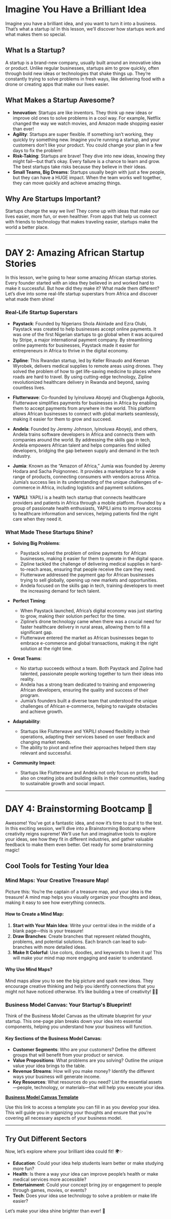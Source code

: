 # Imagine You Have a Brilliant Idea

Imagine you have a brilliant idea, and you want to turn it into a business. That’s what a startup is! In this lesson, we’ll discover how startups work and what makes them so special.

## What Is a Startup?

A startup is a brand-new company, usually built around an innovative idea or product. Unlike regular businesses, startups aim to grow quickly, often through bold new ideas or technologies that shake things up. They’re constantly trying to solve problems in fresh ways, like delivering food with a drone or creating apps that make our lives easier.

## What Makes a Startup Awesome?

- **Innovation**: Startups are like inventors. They think up new ideas or improve old ones to solve problems in a cool way. For example, Netflix changed the way we watch movies, and Amazon made shopping easier than ever!
- **Agility**: Startups are super flexible. If something isn’t working, they quickly try something new. Imagine you’re running a startup, and your customers don’t like your product. You could change your plan in a few days to fix the problem!
- **Risk-Taking**: Startups are brave! They dive into new ideas, knowing they might fail—but that’s okay. Every failure is a chance to learn and grow. The best startups take risks because they believe in their ideas.
- **Small Teams, Big Dreams**: Startups usually begin with just a few people, but they can have a HUGE impact. When the team works well together, they can move quickly and achieve amazing things.

## Why Are Startups Important?

Startups change the way we live! They come up with ideas that make our lives easier, more fun, or even healthier. From apps that help us connect with friends to technology that makes traveling easier, startups make the world a better place.

---

# DAY 2: Amazing African Startup Stories

In this lesson, we’re going to hear some amazing African startup stories. Every founder started with an idea they believed in and worked hard to make it successful. But how did they make it? What made them different? Let’s dive into some real-life startup superstars from Africa and discover what made them shine!

### Real-Life Startup Superstars

- **Paystack**: Founded by Nigerians Shola Akinlade and Ezra Olubi, Paystack was created to help businesses accept online payments. It was one of the first Nigerian startups to go global when it was acquired by Stripe, a major international payment company. By streamlining online payments for businesses, Paystack made it easier for entrepreneurs in Africa to thrive in the digital economy.

- **Zipline**: This Rwandan startup, led by Keller Rinaudo and Keenan Wyrobek, delivers medical supplies to remote areas using drones. They solved the problem of how to get life-saving medicine to places where roads are hard to travel. By using cutting-edge technology, Zipline revolutionized healthcare delivery in Rwanda and beyond, saving countless lives.

- **Flutterwave**: Co-founded by Iyinoluwa Aboyeji and Olugbenga Agboola, Flutterwave simplifies payments for businesses in Africa by enabling them to accept payments from anywhere in the world. This platform allows African businesses to connect with global markets seamlessly, making it easier for them to grow and succeed.

- **Andela**: Founded by Jeremy Johnson, Iyinoluwa Aboyeji, and others, Andela trains software developers in Africa and connects them with companies around the world. By addressing the skills gap in tech, Andela empowers African talent and helps companies find skilled developers, bridging the gap between supply and demand in the tech industry.

- **Jumia**: Known as the “Amazon of Africa,” Jumia was founded by Jeremy Hodara and Sacha Poignonnec. It provides a marketplace for a wide range of products, connecting consumers with vendors across Africa. Jumia’s success lies in its understanding of the unique challenges of e-commerce in Africa, including logistics and payment solutions.

- **YAPILI**: YAPILI is a health tech startup that connects healthcare providers and patients in Africa through a mobile platform. Founded by a group of passionate health enthusiasts, YAPILI aims to improve access to healthcare information and services, helping patients find the right care when they need it.

### What Made These Startups Shine?

- **Solving Big Problems**:
    - Paystack solved the problem of online payments for African businesses, making it easier for them to operate in the digital space.
    - Zipline tackled the challenge of delivering medical supplies in hard-to-reach areas, ensuring that people receive the care they need.
    - Flutterwave addressed the payment gap for African businesses trying to sell globally, opening up new markets and opportunities.
    - Andela focused on the skills gap in tech, training developers to meet the increasing demand for tech talent.

- **Perfect Timing**:
    - When Paystack launched, Africa’s digital economy was just starting to grow, making their solution perfect for the time.
    - Zipline’s drone technology came when there was a crucial need for faster healthcare delivery in rural areas, allowing them to fill a significant gap.
    - Flutterwave entered the market as African businesses began to embrace e-commerce and global transactions, making it the right solution at the right time.

- **Great Teams**:
    - No startup succeeds without a team. Both Paystack and Zipline had talented, passionate people working together to turn their ideas into reality.
    - Andela has a strong team dedicated to training and empowering African developers, ensuring the quality and success of their program.
    - Jumia’s founders built a diverse team that understood the unique challenges of African e-commerce, helping to navigate obstacles and achieve growth.

- **Adaptability**:
    - Startups like Flutterwave and YAPILI showed flexibility in their operations, adapting their services based on user feedback and changing market needs.
    - The ability to pivot and refine their approaches helped them stay relevant and successful.

- **Community Impact**:
    - Startups like Flutterwave and Andela not only focus on profits but also on creating jobs and building skills in their communities, leading to sustainable growth and social impact.

---

# DAY 4: Brainstorming Bootcamp 🚀

Awesome! You’ve got a fantastic idea, and now it’s time to put it to the test. In this exciting session, we’ll dive into a Brainstorming Bootcamp where creativity reigns supreme! We’ll use fun and imaginative tools to explore your ideas, see how they fit in different industries, and gather valuable feedback to make them even better. Get ready for some brainstorming magic!

## Cool Tools for Testing Your Idea

### Mind Maps: Your Creative Treasure Map!

Picture this: You’re the captain of a treasure map, and your idea is the treasure! A mind map helps you visually organize your thoughts and ideas, making it easy to see how everything connects.

#### How to Create a Mind Map:
1. **Start with Your Main Idea**: Write your central idea in the middle of a blank page—this is your treasure!
2. **Draw Branches**: Create branches that represent related thoughts, problems, and potential solutions. Each branch can lead to sub-branches with more detailed ideas.
3. **Make It Colorful**: Use colors, doodles, and keywords to liven it up! This will make your mind map more engaging and easier to understand.

#### Why Use Mind Maps?
Mind maps allow you to see the big picture and spark new ideas. They encourage creative thinking and help you identify connections that you might not have noticed otherwise. It’s like building a tree of creativity! 🌳✨

### Business Model Canvas: Your Startup's Blueprint!

Think of the Business Model Canvas as the ultimate blueprint for your startup. This one-page plan breaks down your idea into essential components, helping you understand how your business will function.

#### Key Sections of the Business Model Canvas:
- **Customer Segments**: Who are your customers? Define the different groups that will benefit from your product or service.
- **Value Propositions**: What problems are you solving? Outline the unique value your idea brings to the table.
- **Revenue Streams**: How will you make money? Identify the different ways your business will generate income.
- **Key Resources**: What resources do you need? List the essential assets—people, technology, or materials—that will help you execute your idea.

[**Business Model Canvas Template**](https://www.strategyzer.com/library/the-business-model-canvas)

Use this link to access a template you can fill in as you develop your idea. This will guide you in organizing your thoughts and ensure that you’re covering all necessary aspects of your business model.

---

## Try Out Different Sectors

Now, let’s explore where your brilliant idea could fit! 🌍✨

- **Education**: Could your idea help students learn better or make studying more fun?
- **Health**: Is there a way your idea can improve people’s health or make medical services more accessible?
- **Entertainment**: Could your concept bring joy or engagement to people through games, movies, or events?
- **Tech**: Does your idea use technology to solve a problem or make life easier?

Let’s make your idea shine brighter than ever! 🌟
